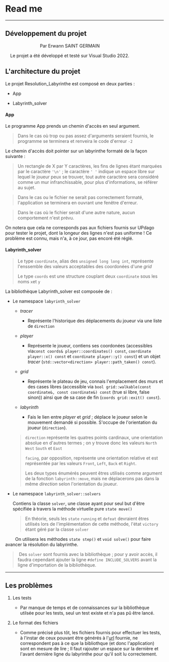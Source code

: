 # Read me

<hr/>

## Développement du projet

                            Par Erwann SAINT GERMAIN

    Le projet a été développé et testé sur Visual Studio 2022.

## L'architecture du projet

Le projet Resolution_Labyrinthe est composé en deux parties : 

- App

- Labyrinth_solver

#### App

Le programme App prends un chemin d'accès en seul argument.

> Dans le cas où trop ou pas assez d'arguments seraient fournis, le programme se terminera et renveira le code d'erreur `-2`

Le chemin d'accès doit pointer sur un labyrinthe formaté de la façon suivante :

> Un rectangle de X par Y caractères, les fins de lignes étant marquées par le caractère `'\n'` ; le caractère `' '` indique un espace libre sur lequel le joueur peux se trouver,
> tout autre caractère sera considéré comme un mur infranchissable, pour plus d'informations, se référer au sujet.

> Dans le cas ou le fichier ne serait pas correctement formaté, l'application se terminera en ouvrant une fenêtre d'erreur.

> Dans le cas où le fichier serait d'une autre nature, aucun comportement n'est prévu.

On notera que cela ne corresponds pas aux fichiers fournis sur UPdago pour tester le projet, dont la longeur des lignes n'est pas uniforme !
Ce problème est connu, mais n'a, à ce jour, pas encoré été réglé.

#### Labyrinth_solver

> Le type `coordinate`, alias des `unsigned long long int`, représente l'enssemble des valeurs acceptables des coordonées d'une _grid_
> 
> Le type `coords` est une structure couplant deux `coordinate` sous les noms `x`et `y`

La bibliothèque Labyrinth_solver est composée de :

- Le namespace `labyrinth_solver`
  
  - _tracer_
    
    - Représente l'historique des déplacements du joueur via une liste de `direction`
  
  - _player_
    
    - Représente le joueur, contiens ses coordonées (accessibles via`const coords& player::coordinates() const`, `coordinate player::x() const` et `coordinate player::y() const`)
      et un objet _tracer_ (`std::vector<direction> player::path_taken() const`).
  
  - _grid_
    
    - Représente le plateau de jeu, connais l'emplacement des murs et des cases libres (accessible via `bool grid::walkable(const coordinate&, const coordinate&) const` (true si libre, false sinon))
      ainsi que de sa case de fin (`coords grid::exit() const`).
  
  - _labyrinth_
    
    - Fais le lien entre _player_ et _grid_ ; déplace le joueur selon le mouvement demandé si possible.
      S'occupe de l'orientation du joueur (`direction`).
  
  > `direction` représente les quatres points cardinaux, une orientation absolue en d'autres termes ; on y trouve donc les valeurs `North` `West` `South` et `East` 
  > 
  > `facing`, par opposition, représente une orientation relative et est représentée par les valeurs `Front`, `Left`, `Back` et `Right`.
  > 
  > Les deux types énumérés peuvent êtres utilisés comme argument de la fonction `labyrinth::move`, mais ne déplacerons pas dans la même _direction_ selon l'orientation du joueur.

- Le namespace `labyrinth_solver::solvers`
  
  Contiens la classe `solver`, une classe ayant pour seul but d'être spécifiée à travers la méthode virtuelle pure `state move()`
  
  > En théorie, seuls les `state` `running` et `defeat` devraient êtres utilisés lors de l'implémentation de cette méthode, l'état `victory` étant géré par la classe `solver`

        On utilisera les méthodes `state step()` et `void solve()` pour faire avancer la résolution du labyrinthe.

>  Des `solver` sont fournis avec la bibliothèque ; pour y avoir accès, il faudra cependant ajouter la ligne `#define INCLUDE_SOLVERS` avant la ligne d'importation de la bibliothèque.

<hr/>

## Les problèmes

1. Les tests
   
   * Par manque de temps et de connaissances sur la bibliothèque utilsée pour les tests, seul un test existe et n'a pas pû être lancé.

2. Le format des fichiers
   
   * Comme précisé plus tôt, les fichiers fournis pour effectuer les tests, à l'instar de ceux pouvant être générés à l'[url](https://www.dcode.fr/generateur-labyrinthe) fournie, ne correspondent pas à ce que la bibliothque (et donc l'application) sont en mesure de lire ;
     Il faut rajouter un espace sur la dernière et l'avant dernière ligne du labyrinthe pour qu'il soit lu correctement.

